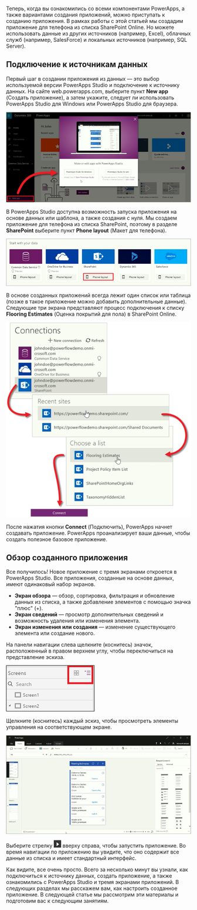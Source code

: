 Теперь, когда вы ознакомились со всеми компонентами PowerApps, а также вариантами создания приложений, можно приступать к созданию приложения. В рамках работы с этой статьей мы создадим приложение для телефона из списка SharePoint Online. Но можете использовать данные из других источников (например, Excel), облачных служб (например, SalesForce) и локальных источников (например, SQL Server).

## <a name="connect-to-a-data-source"></a>Подключение к источникам данных
Первый шаг в создании приложения из данных — это выбор используемой версии PowerApps Studio и подключение к источнику данных. На сайте web.powerapps.com, выберите пункт **New app** (Создать приложение), а затем укажите, следует ли использовать PowerApps Studio для Windows или PowerApps Studio для браузера.

![Приступая к работе на сайте web.powerapps.com](./media/learning-create-first-app-powerapps/generate-choose-studio.png)

В PowerApps Studio доступна возможность запуска приложения на основе данных или шаблона, а также создания с нуля. Мы создаем приложение для телефона из списка SharePoint, поэтому в разделе **SharePoint** выберите пункт **Phone layout** (Макет для телефона).

![Создание приложения из списка SharePoint](./media/learning-create-first-app-powerapps/generate-sharepoint-phone.png)

В основе созданных приложений всегда лежит один список или таблица (позже в такое приложение можно добавить дополнительные данные). Следующие три экрана представляют процесс подключения к списку **Flooring Estimates** (Оценка покрытий для пола) в SharePoint Online.

![Подключение к списку SharePoint Online](./media/learning-create-first-app-powerapps/generate-connect-list.png)

После нажатия кнопки **Connect** (Подключить), PowerApps начнет создавать приложение. PowerApps проанализирует ваши данные, чтобы создать полезное базовое приложение.

## <a name="explore-the-generated-app"></a>Обзор созданного приложения
Все получилось! Новое приложение с тремя экранами откроется в PowerApps Studio. Все приложения, созданные на основе данных, имеют одинаковый набор экранов.

* **Экран обзора** — обзор, сортировка, фильтрация и обновление данных из списка, а также добавление элементов с помощью значка "плюс" (+).
* **Экран сведений** — просмотр дополнительных сведений и возможность удаления или изменения элемента.
* **Экран изменения или создания** — изменение существующего элемента или создание нового.

На панели навигации слева щелкните (коснитесь) значок, расположенный в правом верхнем углу, чтобы переключиться на представление эскиза. 

![Переключение представлений](./media/learning-create-first-app-powerapps/toggle-view.png)

Щелкните (коснитесь) каждый эскиз, чтобы просмотреть элементы управления на соответствующем экране.

![Созданное приложение](./media/learning-create-first-app-powerapps/generate-finished-app.png)

Выберите стрелку ![Стрелка запуска предварительного просмотра приложения](./media/learning-create-first-app-powerapps/f5-arrow-sm.png) вверху справа, чтобы запустить приложение. Во время навигации по приложению вы увидите, что оно содержит все данные из списка и имеет стандартный интерфейс.

Как видите, все очень просто. Всего за несколько минут вы узнали, как подключиться к источнику данных, создать приложение, а также ознакомились с PowerApps Studio и тремя экранами приложений. В следующих разделах мы расскажем вам, как настроить созданное приложение. В следующей статье мы рассмотрим эти материалы и подготовим вас к следующим занятиям.

